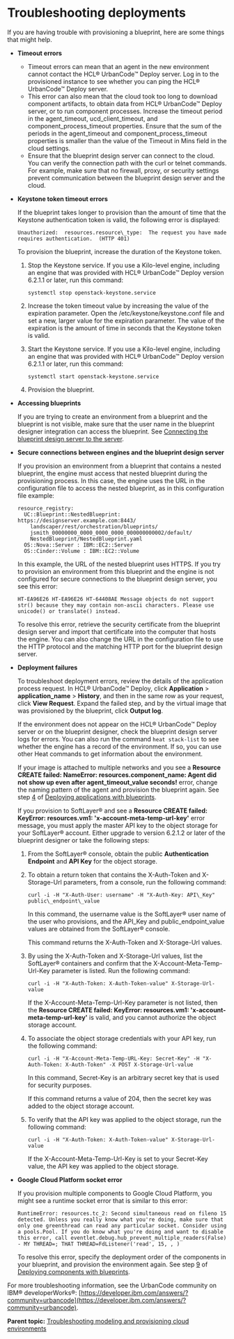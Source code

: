 # Troubleshooting deployments

If you are having trouble with provisioning a blueprint, here are some things that might help.

-   **Timeout errors**

    -   Timeout errors can mean that an agent in the new environment cannot contact the HCL® UrbanCode™ Deploy server. Log in to the provisioned instance to see whether you can ping the HCL® UrbanCode™ Deploy server.
    -   This error can also mean that the cloud took too long to download component artifacts, to obtain data from HCL® UrbanCode™ Deploy server, or to run component processes. Increase the timeout period in the agent\_timeout, ucd\_client\_timeout, and component\_process\_timeout properties. Ensure that the sum of the periods in the agent\_timeout and component\_process\_timeout properties is smaller than the value of the Timeout in Mins field in the cloud settings.
    -   Ensure that the blueprint design server can connect to the cloud. You can verify the connection path with the curl or telnet commands. For example, make sure that no firewall, proxy, or security settings prevent communication between the blueprint design server and the cloud.
-   **Keystone token timeout errors**

    If the blueprint takes longer to provision than the amount of time that the Keystone authentication token is valid, the following error is displayed:

    ```
    Unauthorized:  resources.resource\_type:  The request you have made requires authentication.  (HTTP 401)
    ```

    To provision the blueprint, increase the duration of the Keystone token.

    1.  Stop the Keystone service. If you use a Kilo-level engine, including an engine that was provided with HCL® UrbanCode™ Deploy version 6.2.1.1 or later, run this command:

        ```
        systemctl stop openstack-keystone.service
        ```

    2.  Increase the token timeout value by increasing the value of the expiration parameter. Open the /etc/keystone/keystone.conf file and set a new, larger value for the expiration parameter. The value of the expiration is the amount of time in seconds that the Keystone token is valid.
    3.  Start the Keystone service. If you use a Kilo-level engine, including an engine that was provided with HCL® UrbanCode™ Deploy version 6.2.1.1 or later, run this command:

        ```
        systemctl start openstack-keystone.service
        ```

    4.  Provision the blueprint.
-   **Accessing blueprints**

    If you are trying to create an environment from a blueprint and the blueprint is not visible, make sure that the user name in the blueprint designer integration can access the blueprint. See [Connecting the blueprint design server to the server](../../com.ibm.udeploy.doc/topics/ucdp_integrate.md).

-   **Secure connections between engines and the blueprint design server**

    If you provision an environment from a blueprint that contains a nested blueprint, the engine must access that nested blueprint during the provisioning process. In this case, the engine uses the URL in the configuration file to access the nested blueprint, as in this configuration file example:

    ```
    resource_registry:
      UC::Blueprint::NestedBlueprint: https://designserver.example.com:8443/
        landscaper/rest/orchestration/blueprints/
        jsmith_00000000_0000_0000_0000_000000000002/default/
        NestedBlueprint/NestedBlueprint.yaml
      OS::Nova::Server : IBM::EC2::Server
      OS::Cinder::Volume : IBM::EC2::Volume
    ```

    In this example, the URL of the nested blueprint uses HTTPS. If you try to provision an environment from this blueprint and the engine is not configured for secure connections to the blueprint design server, you see this error:

    ```
    HT-EA96E26 HT-EA96E26 HT-64408AE Message objects do not support str() because they may contain non-ascii characters. Please use unicode() or translate() instead.
    ```

    To resolve this error, retrieve the security certificate from the blueprint design server and import that certificate into the computer that hosts the engine. You can also change the URL in the configuration file to use the HTTP protocol and the matching HTTP port for the blueprint design server.

-   **Deployment failures**

    To troubleshoot deployment errors, review the details of the application process request. In HCL® UrbanCode™ Deploy, click **Application** \> **application\_name** \> **History**, and then in the same row as your request, click **View Request**. Expand the failed step, and by the virtual image that was provisioned by the blueprint, click **Output log**.

    If the environment does not appear on the HCL® UrbanCode™ Deploy server or on the blueprint designer, check the blueprint design server logs for errors. You can also run the command `heat stack-list` to see whether the engine has a record of the environment. If so, you can use other Heat commands to get information about the environment.

    If your image is attached to multiple networks and you see a **Resource CREATE failed: NameError: resources.component\_name: Agent did not show up even after agent\_timeout\_value seconds!** error, change the naming pattern of the agent and provision the blueprint again. See step [4](blueprint_deploy_app.md#agent_name) of [Deploying applications with blueprints](blueprint_deploy_app.md#).

    If you provision to SoftLayer® and see a **Resource CREATE failed: KeyError: resources.vm1: 'x-account-meta-temp-url-key'** error message, you must apply the master API key to the object storage for your SoftLayer® account. Either upgrade to version 6.2.1.2 or later of the blueprint designer or take the following steps:

    1.  From the SoftLayer® console, obtain the public **Authentication Endpoint** and **API Key** for the object storage.
    2.  To obtain a return token that contains the X-Auth-Token and X-Storage-Url parameters, from a console, run the following command:

        ```
        curl -i -H "X-Auth-User: username" -H "X-Auth-Key: API\_Key" public\_endpoint\_value
        ```

        In this command, the username value is the SoftLayer® user name of the user who provisions, and the API\_Key and public\_endpoint\_value values are obtained from the SoftLayer® console.

        This command returns the X-Auth-Token and X-Storage-Url values.

    3.  By using the X-Auth-Token and X-Storage-Url values, list the SoftLayer® containers and confirm that the X-Account-Meta-Temp-Url-Key parameter is listed. Run the following command:

        ```
        curl -i -H "X-Auth-Token: X-Auth-Token-value" X-Storage-Url-value
        ```

        If the X-Account-Meta-Temp-Url-Key parameter is not listed, then the **Resource CREATE failed: KeyError: resources.vm1: 'x-account-meta-temp-url-key'** is valid, and you cannot authorize the object storage account.

    4.  To associate the object storage credentials with your API key, run the following command:

        ```
        curl -i -H "X-Account-Meta-Temp-URL-Key: Secret-Key" -H "X-Auth-Token: X-Auth-Token" -X POST X-Storage-Url-value
        ```

        In this command, Secret-Key is an arbitrary secret key that is used for security purposes.

        If this command returns a value of 204, then the secret key was added to the object storage account.

    5.  To verify that the API key was applied to the object storage, run the following command:

        ```
        curl -i -H "X-Auth-Token: X-Auth-Token-value" X-Storage-Url-value
        ```

        If the X-Account-Meta-Temp-Url-Key is set to your Secret-Key value, the API key was applied to the object storage.

-   **Google Cloud Platform socket error**

    If you provision multiple components to Google Cloud Platform, you might see a runtime socket error that is similar to this error:

    ```
    RuntimeError: resources.tc_2: Second simultaneous read on fileno 15 detected. Unless you really know what you're doing, make sure that only one greenthread can read any particular socket. Consider using a pools.Pool. If you do know what you're doing and want to disable this error, call eventlet.debug.hub_prevent_multiple_readers(False) - MY THREAD=; THAT THREAD=FdListener('read', 15, , )
    ```

    To resolve this error, specify the deployment order of the components in your blueprint, and provision the environment again. See step [9](blueprint_deploy_env.md#deployment_order) of [Deploying components with blueprints](blueprint_deploy_env.md#).


For more troubleshooting information, see the UrbanCode community on IBM® developerWorks®: [https://developer.ibm.com/answers/?community=urbancode](https://developer.ibm.com/answers/?community=urbancode).

**Parent topic:** [Troubleshooting modeling and provisioning cloud environments](../../com.ibm.udeploy.doc/topics/trouble_blueprints_ov.md)

